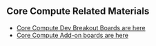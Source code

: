 ## Core Compute Related Materials

* [Core Compute Dev Breakout Boards are here](https://github.com/WildernessLabs/Meadow.Core-Compute.DevBreakouts)
* [Core Compute Add-on boards are here](https://github.com/WildernessLabs/Hardware_Addon_Modules)
